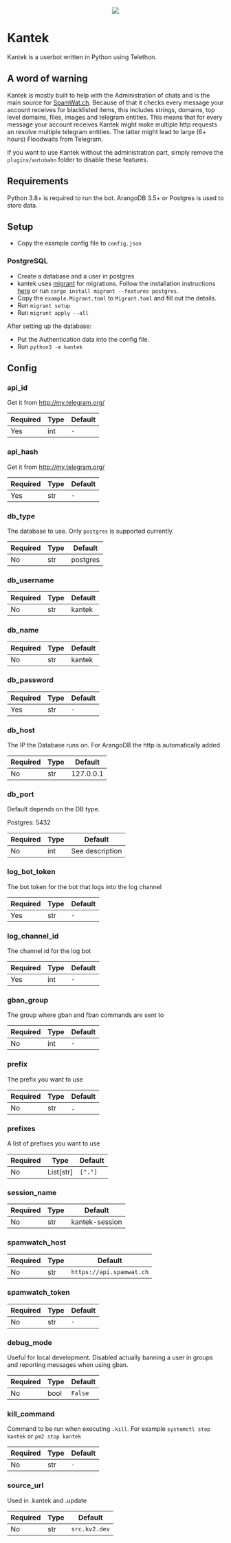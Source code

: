 <p align="center">
  <img src="https://i.sitischu.com/kantek_main_smol_256.png">
</p>

# Kantek
Kantek is a userbot written in Python using Telethon.

## A word of warning
Kantek is mostly built to help with the Administration of chats and is the main source for [SpamWat.ch](https://spamwat.ch). 
Because of that it checks every message your account receives for blacklisted items, this includes strings, domains, top level domains, files, images and telegram entities. This means that for every message your account receives Kantek might make multiple http requests an resolve multiple telegram entities. The latter might lead to large (6+ hours) Floodwaits from Telegram.

If you want to use Kantek without the administration part, simply remove the `plugins/autobahn` folder to disable these features. 

## Requirements
Python 3.8+ is required to run the bot.
ArangoDB 3.5+ or Postgres is used to store data.

## Setup
- Copy the example config file to `config.json`

### PostgreSQL
- Create a database and a user in postgres
- kantek uses [migrant](https://github.com/jaemk/migrant) for migrations. Follow the installation instructions [here](https://github.com/jaemk/migrant#installation) or run `cargo install migrant --features postgres`.
- Copy the `example.Migrant.toml` to `Migrant.toml` and fill out the details.
- Run `migrant setup`
- Run `migrant apply --all` 

After setting up the database:

- Put the Authentication data into the config file.
- Run `python3 -m kantek`

## Config
### api_id
Get it from http://my.telegram.org/

| Required | Type | Default   |
| -------- | ---- | --------- |
| Yes      | int  | `-`       |

### api_hash
Get it from http://my.telegram.org/

| Required | Type | Default   |
| -------- | ---- | --------- |
| Yes      | str  | `-`       |

### db_type
The database to use. Only `postgres` is supported currently.

| Required | Type | Default   |
| -------- | ---- | --------- |
| No       | str  | postgres  |

### db_username

| Required | Type | Default |
| -------- | ---- | ------- |
| No       | str  | kantek  |  

### db_name

| Required | Type | Default |
| -------- | ---- | ------- |
| No       | str  | kantek  |

### db_password

| Required | Type | Default   |
| -------- | ---- | --------- |
| Yes      | str  | `-`       |

### db_host
The IP the Database runs on. For ArangoDB the http is automatically added

| Required | Type | Default    |
| -------- | ---- | ---------- |
| No       | str  | 127.0.0.1  |

### db_port
Default depends on the DB type. 

Postgres: 5432

| Required | Type | Default          |
| -------- | ---- | ---------------- |
| No       | int  | See description  |

### log_bot_token
The bot token for the bot that logs into the log channel

| Required | Type | Default   |
| -------- | ---- | --------- |
| Yes      | str  | `-`       |

### log_channel_id
The channel id for the log bot

| Required | Type | Default   |
| -------- | ---- | --------- |
| Yes      | int  | `-`       |

### gban_group
The group where gban and fban commands are sent to

| Required | Type | Default   |
| -------- | ---- | --------- |
| No       | int  | `-`       |

### prefix
The prefix you want to use

| Required | Type     | Default |
| -------- | -------- | ------- |
| No       | str      | `.`     |

### prefixes
A list of prefixes you want to use

| Required | Type      | Default |
| -------- | --------- | ------- |
| No       | List[str] | `["."]` |

### session_name

| Required | Type | Default            |
| -------- | ---- | ------------------ |
| No       | str  | kantek-session     |

### spamwatch_host

| Required | Type | Default                  |
| -------- | ---- | ------------------------ |
| No       | str  | `https://api.spamwat.ch` |

### spamwatch_token

| Required | Type | Default   |
| -------- | ---- | --------- |
| No       | str  | `-`       |

### debug_mode
Useful for local development. Disabled actually banning a user in groups and reporting messages when using gban.

| Required | Type  | Default |
| -------- | ----- | ------- |
| No       | bool  | `False` |

### kill_command
Command to be run when executing `.kill`. For example `systemctl stop kantek` or `pm2 stop kantek`

| Required | Type  | Default |
| -------- | ----- | ------- |
| No       | str   | `-`     |

### source_url
Used in .kantek and .update

| Required | Type | Default       |
| -------- | ---- | ------------- |
| No       | str  | `src.kv2.dev` |
